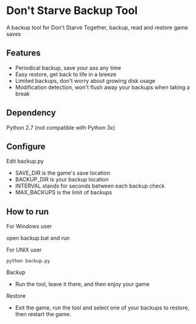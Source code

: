 # Don't Starve Backup Tool
A backup tool for Don't Starve Together, backup, read and restore game saves
## Features
- Periodical backup, save your ass any time
- Easy restore, get back to life in a breeze
- Limited backups, don't worry about growing disk usage
- Modification detection, won't flush away your backups when taking a break

## Dependency
Python 2.7 (not compatible with Python 3x)
## Configure
Edit backup.py
- SAVE_DIR is the game's save location
- BACKUP_DIR is your backup location
- INTERVAL stands for seconds between each backup check
- MAX_BACKUPS is the limit of backups

## How to run
For Windows user

open backup.bat and run

For UNIX user
```
python backup.py
```

Backup
- Run the tool, leave it there, and then enjoy your game

Restore
- Exit the game, run the tool and select one of your backups to restore,
then restart the game.
